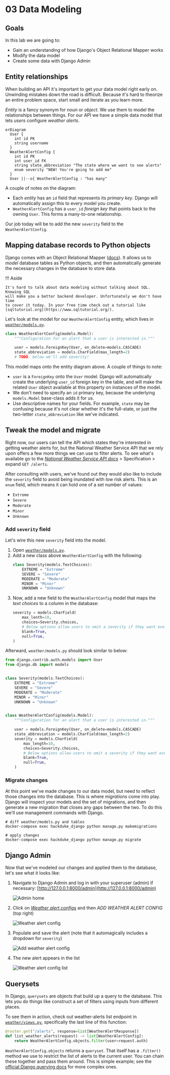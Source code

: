 # 03 Data Modeling

## Goals

In this lab we are going to:

- Gain an understanding of how Django's Object Relational Mapper works
- Modify the data model
- Create some data with Django Admin

## Entity relationships

When building an API it's important to get your data model right early on. 
Unwinding mistakes down the road is difficult. Because it's hard to theorize 
an entire problem space, start small and iterate as you learn more.

_Entity_ is a fancy synonym for _noun_ or _object_. We use them to model the 
relationships between things. For our API we have a simple data model that 
lets _users_ configure _weather alerts_.

```mermaid
erDiagram
  User {
    int id PK
    string username
  }
  WeatherAlertConfig {
    int id PK
    int user_id FK
    string state_abbreviation "The state where we want to see alerts"
    enum severity "NEW! You're going to add me"
  }
  User ||--o{ WeatherAlertConfig : "has many"
```

A couple of notes on the diagram:

- Each _entity_ has an `id` field that represents its _primary key_. Django will 
  automatically assign this to every model you create.
- `WeatherAlertConfig` has a `user_id` _foreign key_ that points back to the 
  owning `User`. This forms a many-to-one relationship.

Our job today will be to add the new `severity` field to the
`WeatherAlertConfig`.

## Mapping database records to Python objects

Django comes with an Object Relational Mapper ([docs][orm_docs]). It allows 
us to _model_ database tables as Python objects, and then automatically generate
the necessary changes in the database to store data.

!!! Aside

    It's hard to talk about data modeling without talking about SQL. Knowing SQL
    will make you a better backend developer. Unfortunately we don't have time
    to cover it today. In your free time check out a tutorial like 
    [sqltutorial.org](https://www.sqltutorial.org/).

Let's look at the model for our `WeatherAlertConfig` entity, which lives in 
[`weather/models.py`][weather_models].

```python
class WeatherAlertConfig(models.Model):
    """Configuration for an alert that a user is interested in."""

    user = models.ForeignKey(User, on_delete=models.CASCADE)
    state_abbreviation = models.CharField(max_length=2)
    # TODO: below we'll add severity!
```

This model maps onto the entity diagram above. A couple of things to note:

- `user` is a `ForeignKey` onto the `User` model. Django will automatically 
  create the underlying `user_id` foreign key in the table, and will make the 
  related `User` object available at this property on instances of the model.
- We don't need to specify an `id` primary key, because the underlying 
  `models.Model` base-class adds it for us.
- Use descriptive names for your fields. For example, `state` may be 
  confusing because it's not clear whether it's the full-state, or just the 
  two-letter `state_abbreviation` like we've indicated.

[orm_docs]: https://docs.djangoproject.com/en/4.2/topics/db/models/
[weather_models]: https://github.com/johnjameswhitman/hackduke2023backend/blob/04994ecc88fb764bc731e2b34fc2b3551eb20d03/weather/models.py#L5-L9

## Tweak the model and migrate

Right now, our users can tell the API which states they're interested in
getting weather alerts for, but the National Weather Service API that we rely 
upon offers a few more things we can use to filter alerts. To see what's 
available go to the [_National Weather Service API docs_][nws_alerts_docs] > Specification > 
expand `GET /alerts`.

[nws_alerts_docs]: https://www.weather.gov/documentation/services-web-api#/default/alerts_query

After consulting with users, we've found out they would also like to include 
the `severity` field to avoid being inundated with low risk alerts. This is 
an `enum` field, which means it can hold one of a set number of values:

- `Extreme`
- `Severe`
- `Moderate`
- `Minor`
- `Unknown`

### Add `severity` field

Let's wire this new `severity` field into the model.

1. Open [`weather/models.py`][weather_models].
2. Add a new class above `WeatherAlertConfig` with the following:
    ```python
    class Severity(models.TextChoices):
        EXTREME = "Extreme"
        SEVERE = "Severe"
        MODERATE = "Moderate"
        MINOR = "Minor"
        UNKNOWN = "Unknown"
    ```
3. Now, add a new field to the `WeatherAlertConfig` model that maps the _text 
   choices_ to a column in the database:
    ```python
    severity = models.CharField(
        max_lenth=10,
        choices=Severity.choices,
        # Below options allow users to omit a severity if they want everything.
        blank=True,
        null=True,
    )
    ```

Afterward, `weather/models.py` should look similar to below:

```python
from django.contrib.auth.models import User
from django.db import models


class Severity(models.TextChoices):
    EXTREME = "Extreme"
    SEVERE = "Severe"
    MODERATE = "Moderate"
    MINOR = "Minor"
    UNKNOWN = "Unknown"


class WeatherAlertConfig(models.Model):
    """Configuration for an alert that a user is interested in."""

    user = models.ForeignKey(User, on_delete=models.CASCADE)
    state_abbreviation = models.CharField(max_length=2)
    severity = models.CharField(
        max_length=10,
        choices=Severity.choices,
        # Below options allow users to omit a severity if they want everything.
        blank=True,
        null=True,
    )
```

### Migrate changes

At this point we've made changes to our data model, but need to reflect those 
changes into the database. This is where _migrations_ come into play. Django 
will inspect your models and the set of migrations, and then generate a new 
migration that closes any gaps between the two. To do this we'll use
management commands with Django.

```shell
# diff weather/models.py and tables
docker-compose exec hackduke_django python manage.py makemigrations

# apply changes
docker-compose exec hackduke_django python manage.py migrate
```

## Django Admin

Now that we've modeled our changes and applied them to the database, let's 
see what it looks like:

1. Navigate to Django Admin and log in with your superuser (admin) if necessary:
   [http://127.0.0.1:8000/admin](http://127.0.0.1:8000/admin)

    ![Admin home](03_data_modeling/admin_home.png "admin home")

2. Click on [_Weather alert configs_](http://127.0.0.1:8000/admin/weather/weatheralertconfig/)
   and then _ADD WEATHER ALERT CONFIG_ (top right)

    ![Weather alert config](03_data_modeling/admin_weather_alert_config.png)

3. Populate and save the alert (note that it automagically includes a dropdown 
   for `severity`)

    ![Add weather alert config](03_data_modeling/admin_weather_alert_config_add.png)

4. The new alert appears in the list

    ![Weather alert config list](03_data_modeling/admin_weather_alert_config_list.png)

## Querysets

In Django, `querysets` are objects that build up a query to the database. 
This lets you do things like construct a set of filters using inputs from 
different places.

To see them in action, check out weather-alerts list endpoint in
[`weather/views.py`][weather_views], specifically the last line of this function:

```python
@router.get("/alerts", response=list[WeatherAlertResponse])
def list_weather_alerts(request) -> list[WeatherAlertConfig]:
    return WeatherAlertConfig.objects.filter(user=request.auth)
```

`WeatherAlertConfig.objects` returns a `queryset`. That itself has a `.filter()`
method we use to restrict the list of alerts to the current user. You can 
chain these together and pass them around. This is simple example; see the 
[official Django querying docs][django_docs_querying] for more complex ones.

[django_docs_querying]: https://docs.djangoproject.com/en/4.2/topics/db/queries/#retrieving-specific-objects-with-filters
[weather_views]: https://github.com/johnjameswhitman/hackduke2023backend/blob/234d647babba5e3dadbbb90edb6b4ba7046d5b3c/weather/views.py#L38-L40

